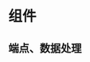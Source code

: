 <!--
 * Description:图表附带的组件
 * Author: vicky
 * Date: 2020-11-02 18:54:13
 * LastEditTime: 2020-11-02 18:55:17
 * FilePath: \packages\raycharts\src\components\ReadMe.md
-->

# 组件

## 端点、数据处理
